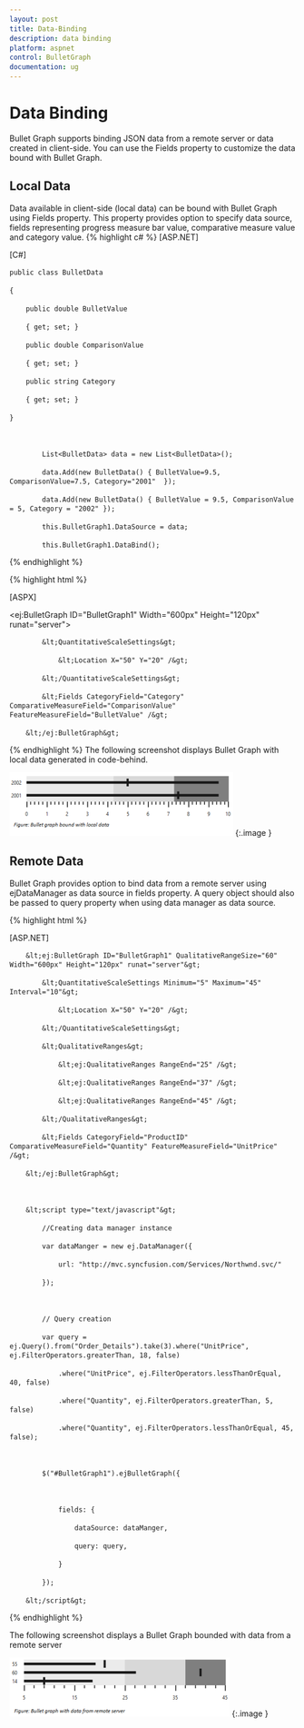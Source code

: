 ```yaml
---
layout: post
title: Data-Binding
description: data binding
platform: aspnet
control: BulletGraph	
documentation: ug
---
```


# Data Binding

Bullet Graph supports binding JSON data from a remote server or data created in client-side. You can use the Fields property to customize the data bound with Bullet Graph.

## Local Data

Data available in client-side (local data) can be bound with Bullet Graph using Fields property. This property provides option to specify data source, fields representing progress measure bar value, comparative measure value and category value. 
{% highlight c# %}
[ASP.NET]

[C#]



    public class BulletData

    {

        public double BulletValue

        { get; set; }

        public double ComparisonValue

        { get; set; }

        public string Category

        { get; set; }	

    }



            List<BulletData> data = new List<BulletData>();

            data.Add(new BulletData() { BulletValue=9.5, ComparisonValue=7.5, Category="2001"  });

            data.Add(new BulletData() { BulletValue = 9.5, ComparisonValue = 5, Category = "2002" });

            this.BulletGraph1.DataSource = data;

            this.BulletGraph1.DataBind();
{% endhighlight %}

{% highlight html %}

[ASPX]



&lt;ej:BulletGraph ID="BulletGraph1" Width="600px" Height="120px" runat="server"&gt;                        

            &lt;QuantitativeScaleSettings&gt;

                &lt;Location X="50" Y="20" /&gt;

            &lt;/QuantitativeScaleSettings&gt;

            &lt;Fields CategoryField="Category" ComparativeMeasureField="ComparisonValue" FeatureMeasureField="BulletValue" /&gt;

        &lt;/ej:BulletGraph&gt;


{% endhighlight %}
The following screenshot displays Bullet Graph with local data generated in code-behind.

![](Data-Binding_images/Data-Binding_img1.png)
{:.image }


## Remote Data

Bullet Graph provides option to bind data from a remote server using ejDataManager as data source in fields property. A query object should also be passed to query property when using data manager as data source.

{% highlight html %}

[ASP.NET]



        &lt;ej:BulletGraph ID="BulletGraph1" QualitativeRangeSize="60" Width="600px" Height="120px" runat="server"&gt;                        

            &lt;QuantitativeScaleSettings Minimum="5" Maximum="45" Interval="10"&gt;

                &lt;Location X="50" Y="20" /&gt;

            &lt;/QuantitativeScaleSettings&gt;

            &lt;QualitativeRanges&gt;

                &lt;ej:QualitativeRanges RangeEnd="25" /&gt;

                &lt;ej:QualitativeRanges RangeEnd="37" /&gt;

                &lt;ej:QualitativeRanges RangeEnd="45" /&gt;

            &lt;/QualitativeRanges&gt;

            &lt;Fields CategoryField="ProductID" ComparativeMeasureField="Quantity" FeatureMeasureField="UnitPrice" /&gt;

        &lt;/ej:BulletGraph&gt;



        &lt;script type="text/javascript"&gt;

            //Creating data manager instance

            var dataManger = new ej.DataManager({

                url: "http://mvc.syncfusion.com/Services/Northwnd.svc/"

            });



            // Query creation

            var query = ej.Query().from("Order_Details").take(3).where("UnitPrice", ej.FilterOperators.greaterThan, 18, false)

                .where("UnitPrice", ej.FilterOperators.lessThanOrEqual, 40, false)

                .where("Quantity", ej.FilterOperators.greaterThan, 5, false)

                .where("Quantity", ej.FilterOperators.lessThanOrEqual, 45, false);



            $("#BulletGraph1").ejBulletGraph({



                fields: {

                    dataSource: dataManger,

                    query: query,

                }

            });

        &lt;/script&gt;

{% endhighlight  %}

The following screenshot displays a Bullet Graph bounded with data from a remote server

![](Data-Binding_images/Data-Binding_img2.png) 
{:.image }


